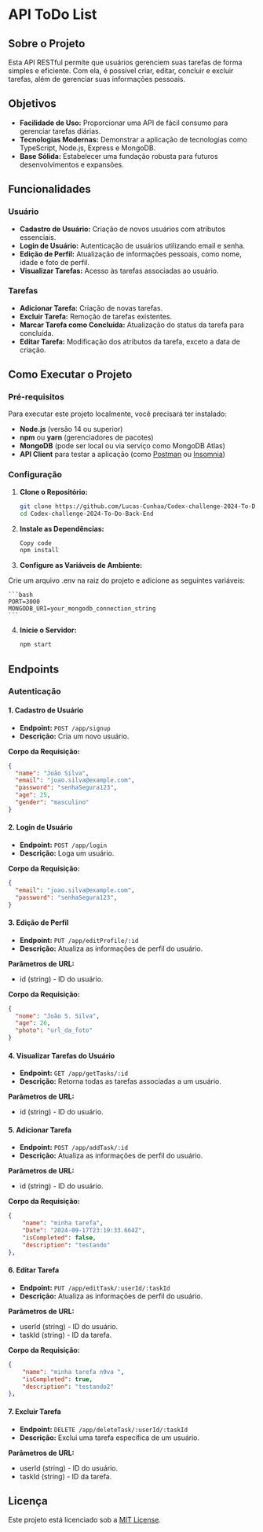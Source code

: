 # API ToDo List

## Sobre o Projeto

Esta API RESTful permite que usuários gerenciem suas tarefas de forma simples e eficiente. Com ela, é possível criar, editar, concluir e excluir tarefas, além de gerenciar suas informações pessoais.

## Objetivos

- **Facilidade de Uso:** Proporcionar uma API de fácil consumo para gerenciar tarefas diárias.
- **Tecnologias Modernas:** Demonstrar a aplicação de tecnologias como TypeScript, Node.js, Express e MongoDB.
- **Base Sólida:** Estabelecer uma fundação robusta para futuros desenvolvimentos e expansões.

## Funcionalidades

### Usuário

- **Cadastro de Usuário:** Criação de novos usuários com atributos essenciais.
- **Login de Usuário:** Autenticação de usuários utilizando email e senha.
- **Edição de Perfil:** Atualização de informações pessoais, como nome, idade e foto de perfil.
- **Visualizar Tarefas:** Acesso às tarefas associadas ao usuário.

### Tarefas

- **Adicionar Tarefa:** Criação de novas tarefas.
- **Excluir Tarefa:** Remoção de tarefas existentes.
- **Marcar Tarefa como Concluída:** Atualização do status da tarefa para concluída.
- **Editar Tarefa:** Modificação dos atributos da tarefa, exceto a data de criação.

## Como Executar o Projeto

### Pré-requisitos

Para executar este projeto localmente, você precisará ter instalado:

- **Node.js** (versão 14 ou superior)
- **npm** ou **yarn** (gerenciadores de pacotes)
- **MongoDB** (pode ser local ou via serviço como MongoDB Atlas)
- **API Client** para testar a aplicação (como [Postman](https://www.postman.com/) ou [Insomnia](https://insomnia.rest/))

### Configuração

1. **Clone o Repositório:**

   ```bash
   git clone https://github.com/Lucas-Cunhaa/Codex-challenge-2024-To-Do-Back-End.git
   cd Codex-challenge-2024-To-Do-Back-End

2. **Instale as Dependências:**

    ```bash
    Copy code
    npm install

3. **Configure as Variáveis de Ambiente:**

Crie um arquivo .env na raiz do projeto e adicione as seguintes variáveis:

    ```bash
    PORT=3000
    MONGODB_URI=your_mongodb_connection_string
    ```
 4. **Inicie o Servidor:**
 
    ```bash
    npm start

## Endpoints

### Autenticação

#### 1. Cadastro de Usuário
- **Endpoint:** `POST /app/signup`
- **Descrição:** Cria um novo usuário.

**Corpo da Requisição:**

```json
{
  "name": "João Silva",
  "email": "joao.silva@example.com",
  "password": "senhaSegura123",
  "age": 25,
  "gender": "masculino"
}
```
#### 2. Login de Usuário
- **Endpoint:** `POST /app/login`
- **Descrição:** Loga um usuário.

**Corpo da Requisição:**

```json
{
  "email": "joao.silva@example.com",
  "password": "senhaSegura123",
}
```
#### 3. Edição de Perfil
- **Endpoint:** `PUT /app/editProfile/:id`
- **Descrição:** Atualiza as informações de perfil do usuário.

**Parâmetros de URL:**
- id (string) - ID do usuário.

**Corpo da Requisição:**

```json
{
  "nome": "João S. Silva",
  "age": 26,
  "photo": "url_da_foto"
}

```
#### 4. Visualizar Tarefas do Usuário
- **Endpoint:** `GET /app/getTasks/:id`
- **Descrição:** Retorna todas as tarefas associadas a um usuário.

**Parâmetros de URL:**
- id (string) - ID do usuário.

#### 5. Adicionar Tarefa
- **Endpoint:** `POST /app/addTask/:id`
- **Descrição:** Atualiza as informações de perfil do usuário.

**Parâmetros de URL:**
- id (string) - ID do usuário.

**Corpo da Requisição:**

```json
{
    "name": "minha tarefa",
	"Date": "2024-09-17T23:19:33.664Z",
	"isCompleted": false,
	"description": "testando"
},

```

#### 6. Editar Tarefa
- **Endpoint:** `PUT /app/editTask/:userId/:taskId`
- **Descrição:** Atualiza as informações de perfil do usuário.

**Parâmetros de URL:**
- userId (string) - ID do usuário.
- taskId (string) - ID da tarefa.

**Corpo da Requisição:**

```json
{
    "name": "minha tarefa n9va ",
	"isCompleted": true,
	"description": "testando2"
},

```

#### 7. Excluir Tarefa
- **Endpoint:** `DELETE /app/deleteTask/:userId/:taskId`
- **Descrição:** Exclui uma tarefa específica de um usuário.

**Parâmetros de URL:**
- userId (string) - ID do usuário.
- taskId (string) - ID da tarefa.

## Licença
Este projeto está licenciado sob a [MIT License](./LICENSE).